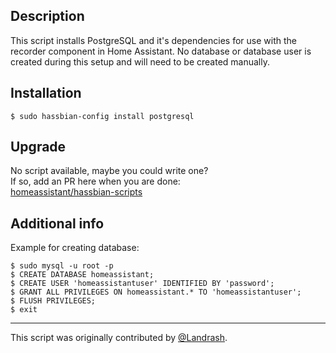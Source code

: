 ## Description
This script installs PostgreSQL and it's dependencies for use with the recorder component in Home Assistant. No database or database user is created during this setup and will need to be created manually.

## Installation
```
$ sudo hassbian-config install postgresql
```

## Upgrade
No script available, maybe you could write one?\
If so, add an PR here when you are done:\
[homeassistant/hassbian-scripts](https://github.com/home-assistant/hassbian-scripts/pulls)

## Additional info
Example for creating database:
```
$ sudo mysql -u root -p
$ CREATE DATABASE homeassistant;
$ CREATE USER 'homeassistantuser' IDENTIFIED BY 'password';
$ GRANT ALL PRIVILEGES ON homeassistant.* TO 'homeassistantuser';
$ FLUSH PRIVILEGES;
$ exit
```

***
This script was originally contributed by [@Landrash](https://github.com/Landrash).
